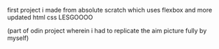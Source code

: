 first project i made from absolute scratch which uses flexbox and more updated html css LESGOOOO

(part of odin project wherein i had to replicate the aim picture fully by myself)